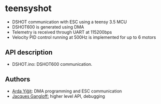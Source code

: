 # teensyshot
- DSHOT communication with ESC using a teensy 3.5 MCU
- DSHOT600 is generated using DMA
- Telemetry is received through UART at 115200bps
- Velocity PID control running at 500Hz is implemented for up to 6 motors
## API description
- DSHOT.ino: DSHOT600 communication.
## Authors
- [Arda Yiğit](mailto:arda.yigit@insa-strasbourg.fr): DMA programming and ESC communication
- [Jacques Gangloff:](mailto:jacques.gangloff@unistra.fr) higher level API, debugging 